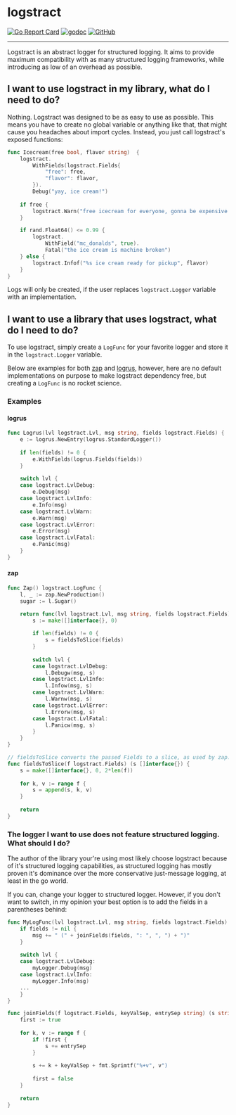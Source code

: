 # logstract

[![Go Report Card](https://goreportcard.com/badge/github.com/mavolin/logstract)](https://goreportcard.com/report/github.com/mavolin/logstract)
[![godoc](https://img.shields.io/badge/godoc-reference-blue)](https://pkg.go.dev/github.com/mavolin/logstract)
[![GitHub](https://img.shields.io/github/license/mavolin/dismock)](https://github.com/mavolin/logstract/blob/master/LICENSE)

-----

Logstract is an abstract logger for structured logging.
It aims to provide maximum compatibility with as many structured logging frameworks, while introducing as low of an overhead as possible.

## I want to use logstract in my library, what do I need to do?

Nothing. 
Logstract was designed to be as easy to use as possible.
This means you have to create no global variable or anything like that, that might cause you headaches about import cycles.
Instead, you just call logstract's exposed functions:

```go
func Icecream(free bool, flavor string)  {
    logstract.
        WithFields(logstract.Fields{
            "free": free,
            "flavor": flavor,
        }).
        Debug("yay, ice cream!")
    
    if free {
        logstract.Warn("free icecream for everyone, gonna be expensive 🍦")
    }

    if rand.Float64() <= 0.99 {
        logstract.
            WithField("mc_donalds", true).
            Fatal("the ice cream is machine broken")
    } else {
        logstract.Infof("%s ice cream ready for pickup", flavor)
    }
}
```

Logs will only be created, if the user replaces `logstract.Logger` variable with an implementation.

## I want to use a library that uses logstract, what do I need to do?

To use logstract, simply create a `LogFunc` for your favorite logger and store it in the `logstract.Logger` variable.

Below are examples for both [zap](https://github.com/uber-go/zap) and [logrus](https://github.com/sirupsen/logrus/), however, here are no default implementations on purpose to make logstract dependency free, but creating a `LogFunc` is no rocket science.

### Examples

#### logrus

```go
func Logrus(lvl logstract.Lvl, msg string, fields logstract.Fields) {
    e := logrus.NewEntry(logrus.StandardLogger())
    
    if len(fields) != 0 {
        e.WithFields(logrus.Fields(fields))
    }
    
    switch lvl {
    case logstract.LvlDebug:
        e.Debug(msg)
    case logstract.LvlInfo:
        e.Info(msg)
    case logstract.LvlWarn:
        e.Warn(msg)
    case logstract.LvlError:
        e.Error(msg)
    case logstract.LvlFatal:
        e.Panic(msg)
    }
}
```

#### zap

```go
func Zap() logstract.LogFunc {
    l, _ := zap.NewProduction()
    sugar := l.Sugar()

    return func(lvl logstract.Lvl, msg string, fields logstract.Fields) {
        s := make([]interface{}, 0)
        
        if len(fields) != 0 {
            s = fieldsToSlice(fields)
        }
        
        switch lvl {
        case logstract.LvlDebug:
            l.Debugw(msg, s)
        case logstract.LvlInfo:
            l.Infow(msg, s)
        case logstract.LvlWarn:
            l.Warnw(msg, s)
        case logstract.LvlError:
            l.Errorw(msg, s)
        case logstract.LvlFatal:
            l.Panicw(msg, s)
        }
    }
}

// fieldsToSlice converts the passed Fields to a slice, as used by zap.
func fieldsToSlice(f logstract.Fields) (s []interface{}) {
    s = make([]interface{}, 0, 2*len(f))
    
    for k, v := range f {
        s = append(s, k, v)
    }
    
    return
}
```


### The logger I want to use does not feature structured logging. What should I do?

The author of the library your're using most likely choose logstract because of it's structured logging capabilities, as structured logging has mostly proven it's dominance over the more conservative just-message logging, at least in the go world.

If you can, change your logger to structured logger.
However, if you don't want to switch, in my opinion your best option is to add the fields in a parentheses behind:
```go
func MyLogFunc(lvl logstract.Lvl, msg string, fields logstract.Fields) {
    if fields != nil {
        msg += " (" + joinFields(fields, ": ", ", ") + ")"
    }
    
    switch lvl {
    case logstract.LvlDebug:
        myLogger.Debug(msg)
    case logstract.LvlInfo:
        myLogger.Info(msg)
    ...
    }
}

func joinFields(f logstract.Fields, keyValSep, entrySep string) (s string) {    
    first := true
    
    for k, v := range f {
        if !first {
            s += entrySep
        }
        
        s += k + keyValSep + fmt.Sprimtf("%+v", v")
        
        first = false
    }
    
    return
}
```

